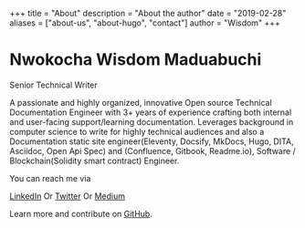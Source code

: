 +++
title = "About"
description = "About the author"
date = "2019-02-28"
aliases = ["about-us", "about-hugo", "contact"]
author = "Wisdom"
+++

# Nwokocha Wisdom Maduabuchi

Senior Technical Writer

A passionate and highly organized, innovative Open source Technical Documentation Engineer with 3+ years of experience crafting both internal and user-facing support/learning documentation. Leverages background in computer science to write for highly technical audiences and also a Documentation static site engineer(Eleventy, Docsify, MkDocs, Hugo, DITA, Asciidoc, Open Api Spec) and (Confluence, Gitbook, Readme.io), Software / Blockchain(Solidity smart contract) Engineer.

You can reach me via

[LinkedIn](https://www.linkedin.com/in/wisdom-nwokocha-76212a77/) Or [Twitter](https://twitter.com/Joklinztech) Or [Medium](https://medium.com/@wise4rmgodadmob)

Learn more and contribute on [GitHub](https://github.com/wise4rmgod/TechnicalWriterResources).
